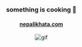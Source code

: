 <div align="center">

### something is cooking 👀

#### [nepalikhata.com](nepalikhata.com)

![gif](https://user-images.githubusercontent.com/121178385/209117689-a43cb6c2-3718-41c7-8909-b410cb1a8ecd.gif)

</div>
